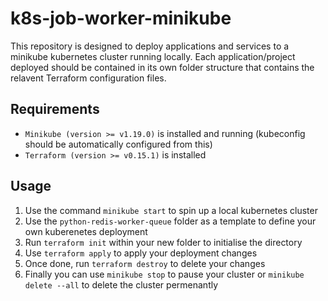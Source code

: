 # k8s-job-worker-minikube
This repository is designed to deploy applications and services to a minikube kubernetes cluster running locally. Each application/project deployed should be contained in its own folder structure that contains the relavent Terraform configuration files.

## Requirements
- `Minikube (version >= v1.19.0)` is installed and running (kubeconfig should be automatically configured from this)
- `Terraform (version >= v0.15.1)` is installed

## Usage
1. Use the command `minikube start` to spin up a local kubernetes cluster
2. Use the `python-redis-worker-queue` folder as a template to define your own kuberenetes deployment
3. Run `terraform init` within your new folder to initialise the directory
4. Use `terraform apply` to apply your deployment changes
5. Once done, run `terraform destroy` to delete your changes
6. Finally you can use `minikube stop` to pause your cluster or `minikube delete --all` to delete the cluster permenantly